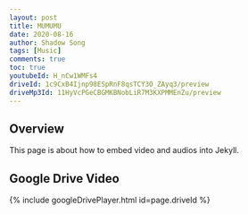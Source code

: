 ```yaml
---
layout: post
title: MUMUMU
date: 2020-08-16
author: Shadow Song
tags: [Music]
comments: true
toc: true
youtubeId: H_nCw1WMFs4
driveId: 1c9CxB4Ijnp98ESpRnF8qsTCY3O_ZAyq3/preview
driveMp3Id: 11HyVcPGeCBGMKBNobLiR7M3KXPMMEnZu/preview
---
```


## Overview
This page is about how to embed video and audios into Jekyll.   

## Google Drive Video
{% include googleDrivePlayer.html id=page.driveId %}
